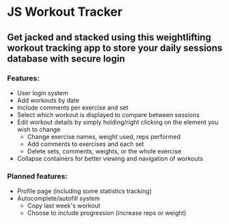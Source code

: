 # JS Workout Tracker
## Get jacked and stacked using this weightlifting workout tracking app to store your daily sessions database with secure login

### Features:
- User login system
- Add workouts by date
- Include comments per exercise and set
- Select which workout is displayed to compare between sessions
- Edit workout details by simply holding/right clicking on the element you wish to change
    - Change exercise names, weight used, reps performed
    - Add comments to exercises and each set
    - Delete sets, comments, weights, or the whole exercise
- Collapse containers for better viewing and navigation of workouts

### Planned features:
- Profile page (including some statistics tracking)
- Autocomplete/autofill system
    - Copy last week's workout
    - Choose to include progression (increase reps or weight)